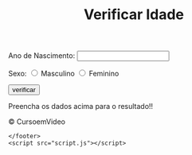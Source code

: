 <!DOCTYPE html>
<html lang="pt-br">
<head>
    <meta charset="UTF-8">
    <meta http-equiv="X-UA-Compatible" content="IE=edge">
    <meta name="viewport" content="width=device-width, initial-scale=1.0">
    <title>Verificador de Idade</title>
    <link rel="stylesheet" href="estilo.css">
</head>
<body>
    <header>
        <h1>Verificar Idade</h1>
    </header>
    <section>
        <div>
            <p>Ano de Nascimento:
                <input type="number" name="txtano" id="txtano" min="0">
            </p>
            <p>Sexo:
                <input type="radio" name="radsex" id="masc">
                <label for="masc">Masculino</label>
                <input type="radio" name="radsex" id="fem">
                <label for="fem">Feminino</label>
            </p>
            <p>
                <input type="button" value="verificar" onclick="verificar()">
            </p>
        </div>
        <div id="res">
            Preencha os dados acima para o resultado!!
        </div>
    </section>
    <footer>
        <p>&copy; CursoemVideo</p>

    </footer>
    <script src="script.js"></script>
</body>
</html>
